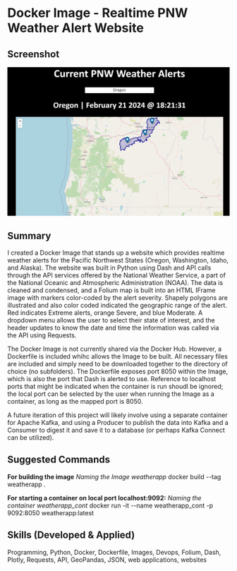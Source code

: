 # Docker Image - Realtime PNW Weather Alert Website

## Screenshot
![WeatherApp](https://github.com/dmarks84/Ind_Project_Docker-Image-PNW-Weather-App/blob/main/WeatherApp_Screenshot.png?raw=true)

## Summary
I created a Docker Image that stands up a website which provides realtime weather alerts for the Pacific Northwest States (Oregon, Washington, Idaho, and Alaska).  The website was built in Python using Dash and API calls through the API services offered by the National Weather Service, a part of the National Oceanic and Atmospheric Administration (NOAA).  The data is cleaned and condensed, and a Folium map is built into an HTML IFrame image with markers color-coded by the alert severity.  Shapely polygons are illustrated and also color coded indicated the geographic range of the alert.  Red indicates Extreme alerts, orange Severe, and blue Moderate.  A dropdown menu allows the user to select their state of interest, and the header updates to know the date and time the information was called via the API using Requests.

The Docker Image is not currently shared via the Docker Hub.  However, a Dockerfile is included whihc allows the Image to be built.  All necessary files are included and simply need to be downloaded together to the directory of choice (no subfolders).  The Dockerfile exposes port 8050 within the Image, which is also the port that Dash is alerted to use.  Reference to localhost ports that might be indicated when the container is run shoudl be ignored; the local port can be selected by the user when running the Image as a container, as long as the mapped port is 8050.

A future iteration of this project will likely involve using a separate container for Apache Kafka, and using a Producer to publish the data into Kafka and a Consumer to digest it and save it to a database (or perhaps Kafka Connect can be utilized).

## Suggested Commands
**For building the image**
*Naming the Image weatherapp*
docker build --tag weatherapp .

**For starting a container on local port localhost:9092:**
*Naming the container weatherapp_cont*
docker run -it --name weatherapp_cont -p 9092:8050 weatherapp:latest

## Skills (Developed & Applied)
Programming, Python, Docker, Dockerfile, Images, Devops, Folium, Dash, Plotly, Requests, API, GeoPandas, JSON, web applications, websites
